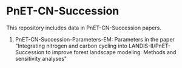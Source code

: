 # PnET-CN-Succession
This repository includes data in PnET-CN-Succession papers.
1. PnET-CN-Succession-Parameters-EM:
   Parameters in the paper "Integrating nitrogen and carbon cycling into LANDIS-II/PnET-Succession to improve forest landscape modeling: Methods and sensitivity analyses"

